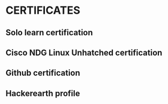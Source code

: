 # CERTIFICATES

## Solo learn certification

## Cisco NDG Linux Unhatched certification

## Github certification

## Hackerearth profile 

